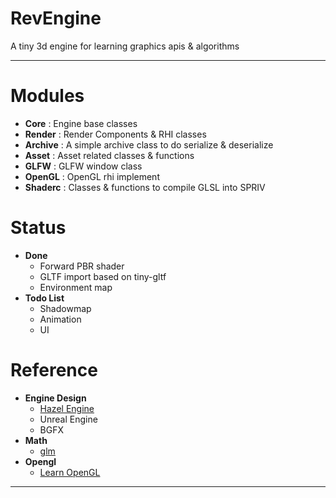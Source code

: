 # RevEngine
A tiny 3d engine for learning graphics apis & algorithms

***
# Modules
- **Core** : Engine base classes
- **Render** : Render Components & RHI classes
- **Archive** : A simple archive class to do serialize & deserialize
- **Asset** : Asset related classes & functions
- **GLFW** : GLFW window class
- **OpenGL** : OpenGL rhi implement
- **Shaderc** : Classes & functions to compile GLSL into SPRIV

# Status
- **Done**
  - Forward PBR shader
  - GLTF import based on tiny-gltf
  - Environment map
- **Todo List**
  - Shadowmap
  - Animation
  - UI


# Reference
- **Engine Design**
  - [Hazel Engine](https://github.com/TheCherno/Hazel)
  - Unreal Engine
  - BGFX
- **Math**
  - [glm](https://github.com/g-truc/glm)
- **Opengl**
  - [Learn OpenGL](https://learnopengl.com/)

***
